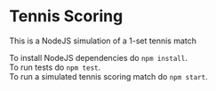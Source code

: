 # Tennis Scoring
This is a NodeJS simulation of a 1-set tennis match

To install NodeJS dependencies do `npm install`.  
To run tests do `npm test`.  
To run a simulated tennis scoring match do `npm start`.
